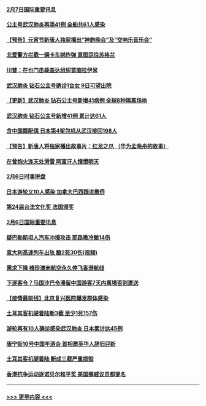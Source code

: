 #### [2月7日国际重要讯息](../pages/prog202/a102771747.md?t=02072011) 
#### [公主号武汉肺炎再添41例 全船共61人感染](../pages/prog202/a102771703.md?t=02072011) 
#### [【预告】元宵节新唐人独家播出“神韵晚会”及“交响乐音乐会”](../pages/prog202/a102767674.md?t=02072011) 
#### [北爱警方拦截一辆卡车绑炸弹 意图运往苏格兰](../pages/prog202/a102771609.md?t=02072011) 
#### [川普：在也门击毙盖达组织首脑拉伊米](../pages/prog202/a102771528.md?t=02072011) 
#### [武汉肺炎 钻石公主号确诊1台女 9日可望出院](../pages/prog202/a102771518.md?t=02072011) 
#### [【更新】武汉肺炎 钻石公主号新增41病例 全球8种隔离场地](../pages/prog202/a102770740.md?t=02072011) 
#### [武汉肺炎 钻石公主号新增41例 累计达61人](../pages/prog202/a102771486.md?t=02072011) 
#### [含中国籍配偶 日本第4架包机从武汉接回198人](../pages/prog202/a102771472.md?t=02072011) 
#### [【预告】新唐人将独家播出故事片：红龙之爪 （华为孟晚舟的故事）](../pages/prog202/a102767728.md?t=02072011) 
#### [在曾炮火连天处滑雪 阿富汗人憧憬明天](../pages/prog202/a102771290.md?t=02072011) 
#### [2月6日时事拼盘](../pages/prog202/a102771225.md?t=02072011) 
#### [日本游轮又10人感染 加拿大巴西跟进撤侨](../pages/prog202/a102771084.md?t=02072011) 
#### [第24届台法文化奖 法国颁奖](../pages/prog202/a102771032.md?t=02072011) 
#### [2月6日国际重要讯息](../pages/prog202/a102770794.md?t=02072011) 
#### [疑巴勒斯坦人汽车冲撞攻击 耶路撒冷酿14伤](../pages/prog202/a102770586.md?t=02072011) 
#### [意大利高速列车出轨 酿2死30伤(视频)](../pages/prog202/a102770762.md?t=02072011) 
#### [需求下降 维珍澳洲航空永久停飞香港航线](../pages/prog202/a102770751.md?t=02072011) 
#### [下逐客令？马国沙巴令滞留中国游客7天内离境否则遣送](../pages/prog202/a102770640.md?t=02072011) 
#### [【疫情最前线】北京复兴医院爆发群体感染](../pages/prog202/a102770602.md?t=02072011) 
#### [土耳其客机硬着陆断3截 至少1死157伤](../pages/prog202/a102770508.md?t=02072011) 
#### [游轮再有10人确诊感染武汉肺炎 日本累计达45例](../pages/prog202/a102770476.md?t=02072011) 
#### [唐宁街10号中国年酒会 首相邀英华人辞旧迎新](../pages/prog202/a102770458.md?t=02072011) 
#### [土耳其客机硬着陆 断成三截严重损毁](../pages/prog202/a102770239.md?t=02072011) 
#### [香港抗争运动逐诺贝尔和平奖 美国挪威议员都提名](../pages/prog202/a102770390.md?t=02072011) 

----
#### [ >>> 更早内容 <<< ](../indexes/prog202-earlier.md)
